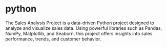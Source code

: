 # python
The Sales Analysis Project is a data-driven Python project designed to analyze and visualize sales data. Using powerful libraries such as Pandas, NumPy, Matplotlib, and Seaborn, this project offers insights into sales performance, trends, and customer behavior. 
